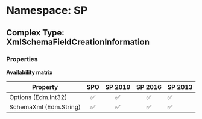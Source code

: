 # Namespace: SP

## Complex Type: XmlSchemaFieldCreationInformation

### Properties

**Availability matrix**

Property | SPO | SP 2019 | SP 2016 | SP 2013
----------|:---:|:-------:|:-------:|:-------
Options (Edm.Int32) | ✅ | ✅ | ✅ | ✅
SchemaXml (Edm.String) | ✅ | ✅ | ✅ | ✅
